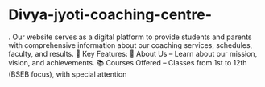 # Divya-jyoti-coaching-centre-
. Our website serves as a digital platform to provide students and parents with comprehensive information about our coaching services, schedules, faculty, and results.  🌟 Key Features: 🏫 About Us – Learn about our mission, vision, and achievements.  📚 Courses Offered – Classes from 1st to 12th (BSEB focus), with special attention 
